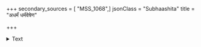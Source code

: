 +++
secondary_sources = [ "MSS_1068",]
jsonClass = "Subhaashita"
title = "अधर्मं धर्मवेषेण"

+++

<details><summary>Text</summary>

अधर्मं धर्मवेषेण यदिमं लोकसंकरम्।  
अभिपत्स्ये शुभं हित्वा क्रियाविधिविवर्जितम्॥
</details>
